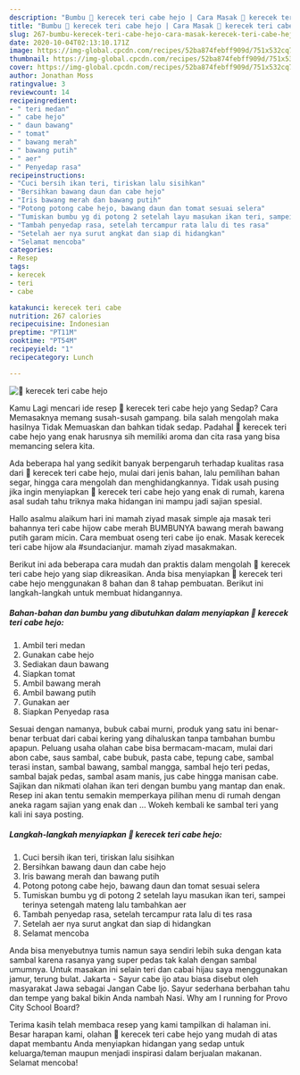 ```yaml
---
description: "Bumbu 🍒 kerecek teri cabe hejo | Cara Masak 🍒 kerecek teri cabe hejo Yang Bikin Ngiler"
title: "Bumbu 🍒 kerecek teri cabe hejo | Cara Masak 🍒 kerecek teri cabe hejo Yang Bikin Ngiler"
slug: 267-bumbu-kerecek-teri-cabe-hejo-cara-masak-kerecek-teri-cabe-hejo-yang-bikin-ngiler
date: 2020-10-04T02:13:10.171Z
image: https://img-global.cpcdn.com/recipes/52ba874febff909d/751x532cq70/🍒-kerecek-teri-cabe-hejo-foto-resep-utama.jpg
thumbnail: https://img-global.cpcdn.com/recipes/52ba874febff909d/751x532cq70/🍒-kerecek-teri-cabe-hejo-foto-resep-utama.jpg
cover: https://img-global.cpcdn.com/recipes/52ba874febff909d/751x532cq70/🍒-kerecek-teri-cabe-hejo-foto-resep-utama.jpg
author: Jonathan Moss
ratingvalue: 3
reviewcount: 14
recipeingredient:
- " teri medan"
- " cabe hejo"
- " daun bawang"
- " tomat"
- " bawang merah"
- " bawang putih"
- " aer"
- " Penyedap rasa"
recipeinstructions:
- "Cuci bersih ikan teri, tiriskan lalu sisihkan"
- "Bersihkan bawang daun dan cabe hejo"
- "Iris bawang merah dan bawang putih"
- "Potong potong cabe hejo, bawang daun dan tomat sesuai selera"
- "Tumiskan bumbu yg di potong 2 setelah layu masukan ikan teri, sampei terinya setengah mateng lalu tambahkan aer"
- "Tambah penyedap rasa, setelah tercampur rata lalu di tes rasa"
- "Setelah aer nya surut angkat dan siap di hidangkan"
- "Selamat mencoba"
categories:
- Resep
tags:
- kerecek
- teri
- cabe

katakunci: kerecek teri cabe 
nutrition: 267 calories
recipecuisine: Indonesian
preptime: "PT11M"
cooktime: "PT54M"
recipeyield: "1"
recipecategory: Lunch

---
```



![🍒 kerecek teri cabe hejo](https://img-global.cpcdn.com/recipes/52ba874febff909d/751x532cq70/🍒-kerecek-teri-cabe-hejo-foto-resep-utama.jpg)

Kamu Lagi mencari ide resep 🍒 kerecek teri cabe hejo yang Sedap? Cara Memasaknya memang susah-susah gampang. bila salah mengolah maka hasilnya Tidak Memuaskan dan bahkan tidak sedap. Padahal 🍒 kerecek teri cabe hejo yang enak harusnya sih memiliki aroma dan cita rasa yang bisa memancing selera kita.

Ada beberapa hal yang sedikit banyak berpengaruh terhadap kualitas rasa dari 🍒 kerecek teri cabe hejo, mulai dari jenis bahan, lalu pemilihan bahan segar, hingga cara mengolah dan menghidangkannya. Tidak usah pusing jika ingin menyiapkan 🍒 kerecek teri cabe hejo yang enak di rumah, karena asal sudah tahu triknya maka hidangan ini mampu jadi sajian spesial.

Hallo asalmu alaikum hari ini mamah ziyad masak simple aja masak teri bahannya teri cabe hijow cabe merah BUMBUNYA bawang merah bawang putih garam micin. Cara membuat oseng teri cabe ijo enak. Masak kerecek teri cabe hijow ala #sundacianjur. mamah ziyad masakmakan.


Berikut ini ada beberapa cara mudah dan praktis dalam mengolah 🍒 kerecek teri cabe hejo yang siap dikreasikan. Anda bisa menyiapkan 🍒 kerecek teri cabe hejo menggunakan 8 bahan dan 8 tahap pembuatan. Berikut ini langkah-langkah untuk membuat hidangannya.

<!--inarticleads1-->

##### Bahan-bahan dan bumbu yang dibutuhkan dalam menyiapkan 🍒 kerecek teri cabe hejo:

1. Ambil  teri medan
1. Gunakan  cabe hejo
1. Sediakan  daun bawang
1. Siapkan  tomat
1. Ambil  bawang merah
1. Ambil  bawang putih
1. Gunakan  aer
1. Siapkan  Penyedap rasa


Sesuai dengan namanya, bubuk cabai murni, produk yang satu ini benar-benar terbuat dari cabai kering yang dihaluskan tanpa tambahan bumbu apapun. Peluang usaha olahan cabe bisa bermacam-macam, mulai dari abon cabe, saus sambal, cabe bubuk, pasta cabe, tepung cabe, sambal terasi instan, sambal bawang, sambal mangga, sambal hejo teri pedas, sambal bajak pedas, sambal asam manis, jus cabe hingga manisan cabe. Sajikan dan nikmati olahan ikan teri dengan bumbu yang mantap dan enak. Resep ini akan tentu semakin memperkaya pilihan menu di rumah dengan aneka ragam sajian yang enak dan … Wokeh kembali ke sambal teri yang kali ini saya posting. 

<!--inarticleads2-->

##### Langkah-langkah menyiapkan 🍒 kerecek teri cabe hejo:

1. Cuci bersih ikan teri, tiriskan lalu sisihkan
1. Bersihkan bawang daun dan cabe hejo
1. Iris bawang merah dan bawang putih
1. Potong potong cabe hejo, bawang daun dan tomat sesuai selera
1. Tumiskan bumbu yg di potong 2 setelah layu masukan ikan teri, sampei terinya setengah mateng lalu tambahkan aer
1. Tambah penyedap rasa, setelah tercampur rata lalu di tes rasa
1. Setelah aer nya surut angkat dan siap di hidangkan
1. Selamat mencoba


Anda bisa menyebutnya tumis namun saya sendiri lebih suka dengan kata sambal karena rasanya yang super pedas tak kalah dengan sambal umumnya. Untuk masakan ini selain teri dan cabai hijau saya menggunakan jamur, terung bulat. Jakarta - Sayur cabe ijo atau biasa disebut oleh masyarakat Jawa sebagai Jangan Cabe Ijo. Sayur sederhana berbahan tahu dan tempe yang bakal bikin Anda nambah Nasi. Why am I running for Provo City School Board? 

Terima kasih telah membaca resep yang kami tampilkan di halaman ini. Besar harapan kami, olahan 🍒 kerecek teri cabe hejo yang mudah di atas dapat membantu Anda menyiapkan hidangan yang sedap untuk keluarga/teman maupun menjadi inspirasi dalam berjualan makanan. Selamat mencoba!
